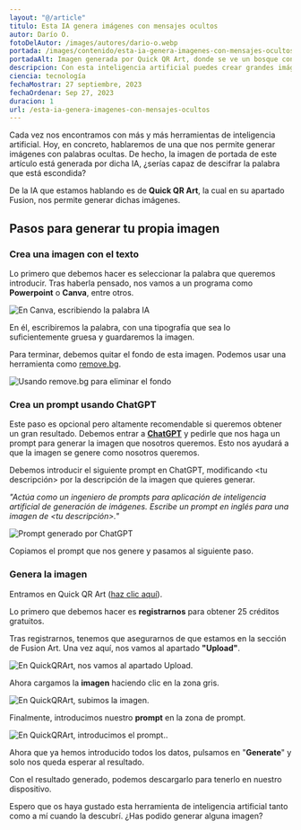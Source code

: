 ```yaml
---
layout: "@/article"
titulo: Esta IA genera imágenes con mensajes ocultos
autor: Darío O.
fotoDelAutor: /images/autores/dario-o.webp
portada: /images/contenido/esta-ia-genera-imagenes-con-mensajes-ocultos/portada.webp
portadaAlt: Imagen generada por Quick QR Art, donde se ve un bosque con la palabra CIENCIA oculta.
descripcion: Con esta inteligencia artificial puedes crear grandes imágenes con mensajes ocultos. Sigue nuestra guía paso a paso.
ciencia: tecnología
fechaMostrar: 27 septiembre, 2023
fechaOrdenar: Sep 27, 2023
duracion: 1
url: /esta-ia-genera-imagenes-con-mensajes-ocultos
---
```


Cada vez nos encontramos con más y más herramientas de inteligencia artificial. Hoy, en concreto, hablaremos de una que nos permite generar imágenes con palabras ocultas. De hecho, la imagen de portada de este artículo está generada por dicha IA, ¿serías capaz de descifrar la palabra que está escondida?

De la IA que estamos hablando es de **Quick QR Art**, la cual en su apartado Fusion, nos permite generar dichas imágenes.

## Pasos para generar tu propia imagen

### Crea una imagen con el texto

Lo primero que debemos hacer es seleccionar la palabra que queremos introducir. Tras haberla pensado, nos vamos a un programa como **Powerpoint** o **Canva**, entre otros.

![En Canva, escribiendo la palabra IA](/images/contenido/esta-ia-genera-imagenes-con-mensajes-ocultos/canva.webp)

En él, escribiremos la palabra, con una tipografía que sea lo suficientemente gruesa y guardaremos la imagen.

Para terminar, debemos quitar el fondo de esta imagen. Podemos usar una herramienta como [remove.bg](https://remove.bg).

![Usando remove.bg para eliminar el fondo](/images/contenido/esta-ia-genera-imagenes-con-mensajes-ocultos/remove-bg.webp)

### Crea un prompt usando ChatGPT

Este paso es opcional pero altamente recomendable si queremos obtener un gran resultado. Debemos entrar a [**ChatGPT**](https://chat.openai.com) y pedirle que nos haga un prompt para generar la imagen que nosotros queremos. Esto nos ayudará a que la imagen se genere como nosotros queremos.

Debemos introducir el siguiente prompt en ChatGPT, modificando <tu descripción> por la descripción de la imagen que quieres generar.

*"Actúa como un ingeniero de prompts para aplicación de inteligencia artificial de generación de imágenes. Escribe un prompt en inglés para una imagen de <tu descripción>."*

![Prompt generado por ChatGPT](/images/contenido/esta-ia-genera-imagenes-con-mensajes-ocultos/generacion-chat-gpt.webp)

Copiamos el prompt que nos genere y pasamos al siguiente paso.

### Genera la imagen

Entramos en Quick QR Art ([haz clic aquí](https://quickqr.art/app/fusion-art-ai)).

Lo primero que debemos hacer es **registrarnos** para obtener 25 créditos gratuitos.

Tras registrarnos, tenemos que asegurarnos de que estamos en la sección de Fusion Art. Una vez aquí, nos vamos al apartado **"Upload"**.

![En QuickQRArt, nos vamos al apartado Upload.](/images/contenido/esta-ia-genera-imagenes-con-mensajes-ocultos/upload.webp)

Ahora cargamos la **imagen** haciendo clic en la zona gris.

![En QuickQRArt, subimos la imagen.](/images/contenido/esta-ia-genera-imagenes-con-mensajes-ocultos/cargar-imagen.webp)

Finalmente, introducimos nuestro **prompt** en la zona de prompt.

![En QuickQRArt, introducimos el prompt..](/images/contenido/esta-ia-genera-imagenes-con-mensajes-ocultos/prompt.webp)

Ahora que ya hemos introducido todos los datos, pulsamos en "**Generate**" y solo nos queda esperar al resultado.

Con el resultado generado, podemos descargarlo para tenerlo en nuestro dispositivo.

Espero que os haya gustado esta herramienta de inteligencia artificial tanto como a mí cuando la descubrí. ¿Has podido generar alguna imagen?